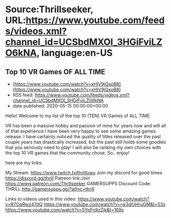 # Source:Thrillseeker, URL:https://www.youtube.com/feeds/videos.xml?channel_id=UCSbdMXOI_3HGiFviLZO6kNA, language:en-US

## Top 10 VR Games OF ALL TIME
 - [https://www.youtube.com/watch?v=xHIV9jQxoB8](https://www.youtube.com/watch?v=xHIV9jQxoB8)
 - RSS feed: https://www.youtube.com/feeds/videos.xml?channel_id=UCSbdMXOI_3HGiFviLZO6kNA
 - date published: 2020-05-15 00:00:00+00:00

Hello! Welcome to my list of the top 10 (TEN) VR Games of ALL TIME

VR has been a massive hobby and passion of mine for years now and will all of that experience I have been very happy to see some amazing games release. I have certainly noticed the quality of titles released over the past couple years has drastically increased, but the past still holds some goodies that you seriously need to play! I will also be ranking my own choices with the top 10 VR games that the community chose. So.. enjoy!

here are my links:

My Stream:
https://www.twitch.tv/thrilluwu
Join my discord for good times
https://discord.gg/thrill
Patreon link:Join
https://www.patreon.com/Thrillseeker
GAMERSUPPS Discount Code: THRILL
http://gamersupps.gg/?afmc=thrill

Links to videos used in this video:
https://www.youtube.com/watch?v=R7OqRwz47dQ
https://www.youtube.com/watch?v=rw3qfJHruGM&t=53s
https://www.youtube.com/watch?v=5YoFrdjzZjk&t=169s

